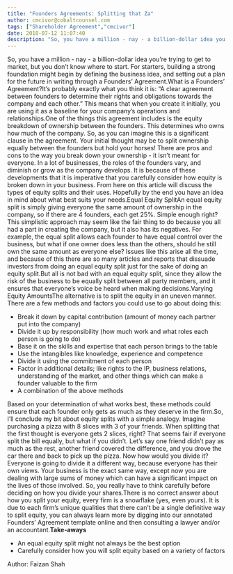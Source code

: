 ```yaml
---
title: "Founders Agreements: Splitting that Za"
author: cmcivor@cobaltcounsel.com
tags: ["Shareholder Agreement","cmcivor"]
date: 2018-07-12 11:07:40
description: "So, you have a million - nay - a billion-dollar idea you’re trying to get to market, but you don’t know where to start. For starters, building a strong foundation  might begin by defining the business..."
---
```


So, you have a million - nay - a billion-dollar idea you’re trying to get to market, but you don’t know where to start. For starters, building a strong foundation  might begin by defining the business idea, and setting out a plan for the future in writing through a Founders’ Agreement.What is a Founders’ Agreement?It’s probably exactly what you think it is: “A clear agreement between founders to determine their rights and obligations towards the company and each other.” This means that when you create it initially, you are using it as a baseline for your company’s operations and relationships.One of the things this agreement includes is the equity breakdown of ownership between the founders. This determines who owns how much of the company. So, as you can imagine this is a significant clause in the agreement. Your initial thought may be to split ownership equally between the founders but hold your horses! There are pros and cons to the way you break down your ownership - it isn’t meant for everyone. In a lot of businesses, the roles of the founders vary, and diminish or grow as the company develops. It is because of these developments that it is imperative that you carefully consider how equity is broken down in your business. From here on this article will discuss the types of equity splits and their uses. Hopefully by the end you have an idea in mind about what best suits your needs.Equal Equity SplitAn equal equity split is simply giving everyone the same amount of ownership in the company, so if there are 4 founders, each get 25%. Simple enough right?This simplistic approach may seem like the fair thing to do because you all had a part in creating the company, but it also has its negatives. For example, the equal split allows each founder to have equal control over the business, but what if one owner does less than the others, should he still own the same amount as everyone else? Issues like this arise all the time, and because of this there are so many articles and reports that dissuade investors from doing an equal equity split just for the sake of doing an equity split.But all is not bad with an equal equity split, since they allow the risk of the business to be equally split between all party members, and it ensures that everyone’s voice be heard when making decisions.Varying Equity AmountsThe alternative is to split the equity in an uneven manner.  There are a few methods and factors you could use to go about doing this:
- Break it down by capital contribution (amount of money each partner put into the company)
- Divide it up by responsibility (how much work and what roles each person is going to do)
- Base it on the skills and expertise that each person brings to the table
- Use the intangibles like knowledge, experience and competence
- Divide it using the commitment of each person
- Factor in additional details; like rights to the IP, business relations, understanding of the market, and other things which can make a founder valuable to the firm
- A combination of the above methods

Based on your determination of what works best, these  methods could ensure that each founder only gets as much as they deserve in the firm.So, I’ll conclude my bit about equity splits with a simple analogy. Imagine purchasing a pizza with 8 slices with 3 of your friends. When splitting that the first thought is everyone gets 2 slices, right? That seems fair if everyone split the bill equally, but what if you didn’t. Let’s say one friend didn’t pay as much as the rest, another friend covered the difference, and you drove the car there and back to pick up the pizza. Now how would you divide it? Everyone is going to divide it a different way, because everyone has their own views. Your business is the exact same way, except now you are dealing with large sums of money which can have a significant impact on the lives of those involved. So, you really have to think carefully before deciding on how you divide your shares.There is no correct answer about how you split your equity, every firm is a snowflake (yes, even yours). It is due to each firm’s unique qualities that there can’t be a single definitive way to split equity, you can always learn more by digging into our annotated Founders’ Agreement template online and then consulting a lawyer and/or an accountant.**Take-aways**
- An equal equity split might not always be the best option
- Carefully consider how you will split equity based on a variety of factors

Author: Faizan Shah